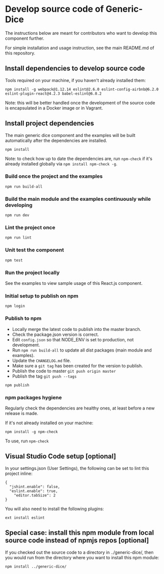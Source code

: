# Develop source code of Generic-Dice

The instructions below are meant for contributors who want to develop this component further.

For simple installation and usage instruction, see the main README.md of this repository.

## Install dependencies to develop source code

Tools required on your machine, if you haven't already installed them:

```
npm install -g webpack@1.12.14 eslint@2.6.0 eslint-config-airbnb@6.2.0 eslint-plugin-react@4.2.3 babel-eslint@6.0.2
```

Note: this will be better handled once the development of the source code is encapsulated in a Docker image or in Vagrant.

## Install project dependencies

The main generic dice component and the examples will be built automatically after the dependencies are installed.

```
npm install
```

Note: to check how up to date the dependencies are, run `npm-check` if it's already installed globally via `npm install npm-check -g`.

### Build once the project and the examples

```
npm run build-all
```

### Build the main module and the examples continuously while developing

```
npm run dev
```

### Lint the project once

```
npm run lint
```

### Unit test the component

```
npm test
```

### Run the project locally

See the examples to view sample usage of this React.js component.

### Initial setup to publish on npm

```
npm login
```

### Publish to npm

- Locally merge the latest code to publish into the master branch.
- Check the package.json version is correct.
- Edit `config.json` so that NODE_ENV is set to production, not development.
- Run `npm run build-all` to update all dist packages (main module and examples).
- Update the `CHANGELOG.md` file.
- Make sure a `git tag` has been created for the version to publish.
- Publish the code to master `git push origin master`
- Publish the tag `git push --tags`

```
npm publish
```

### npm packages hygiene

Regularly check the dependencies are healthy ones, at least before a new release is made.

If it's not already installed on your machine:

```
npm install -g npm-check
```

To use, run `npm-check`


## Visual Studio Code setup [optional]

In your settings.json (User Settings), the following can be set to lint this project inline:

```
{
  "jshint.enable": false,
  "eslint.enable": true,
	"editor.tabSize": 2
}
```

You will also need to install the following plugins:

```
ext install eslint
```

## Special case: install this npm module from local source code instead of npmjs repos [optional]

If you checked out the source code to a directory in ../generic-dice/, then you would run from the directory where you want to install this npm module:

```
npm install ../generic-dice/
```

